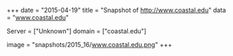 
+++
date = "2015-04-19"
title = "Snapshot of http://www.coastal.edu"
data = "www.coastal.edu"

Server = ["Unknown"]
domain = ["coastal.edu"]

  image = "snapshots/2015_16/www.coastal.edu.png"
+++
#
